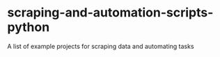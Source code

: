 # scraping-and-automation-scripts-python
A list of example projects for scraping data and automating tasks
